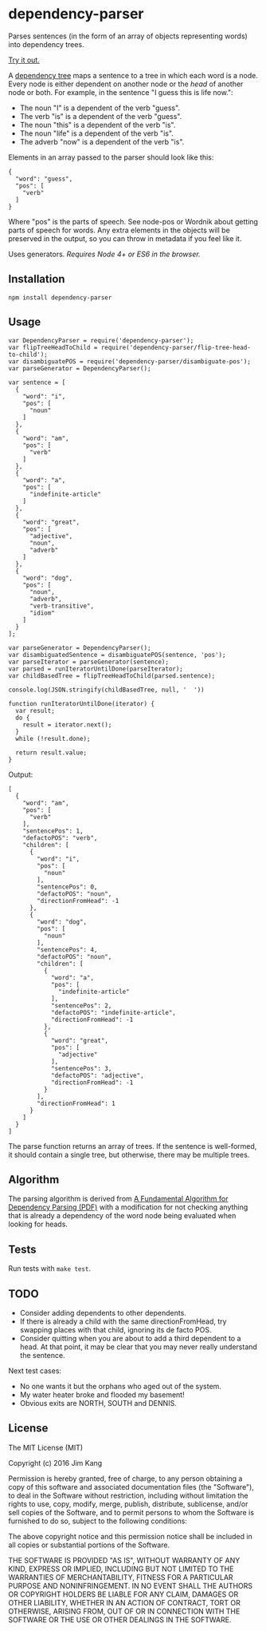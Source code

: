 dependency-parser
============

Parses sentences (in the form of an array of objects representing words) into dependency trees.

[Try it out.](http://jimkang.com/dependency-parser/)

A [dependency tree](https://en.wikipedia.org/wiki/Parse_tree#Dependency-based_parse_trees) maps a sentence to a tree in which each word is a node. Every node is either dependent on another node or the *head* of another node or both. For example, in the sentence "I guess this is life now.":

- The noun "I" is a dependent of the verb "guess".
- The verb "is" is a dependent of the verb "guess".
- The noun "this" is a dependent of the verb "is".
- The noun "life" is a dependent of the verb "is".
- The adverb "now" is a dependent of the verb "is".

Elements in an array passed to the parser should look like this:

    {
      "word": "guess",
      "pos": [
        "verb"
      ]
    }

Where "pos" is the parts of speech. See node-pos or Wordnik about getting parts of speech for words. Any extra elements in the objects will be preserved in the output, so you can throw in metadata if you feel like it.

Uses generators. *Requires Node 4+ or ES6 in the browser.*

Installation
------------

    npm install dependency-parser

Usage
-----

    var DependencyParser = require('dependency-parser');
    var flipTreeHeadToChild = require('dependency-parser/flip-tree-head-to-child');
    var disambiguatePOS = require('dependency-parser/disambiguate-pos');
    var parseGenerator = DependencyParser();

    var sentence = [
      {
        "word": "i",
        "pos": [
          "noun"
        ]
      },
      {
        "word": "am",
        "pos": [
          "verb"
        ]
      },
      {
        "word": "a",
        "pos": [
          "indefinite-article"
        ]
      },
      {
        "word": "great",
        "pos": [
          "adjective",
          "noun",
          "adverb"
        ]
      },
      {
        "word": "dog",
        "pos": [
          "noun",
          "adverb",
          "verb-transitive",
          "idiom"
        ]
      }
    ];

    var parseGenerator = DependencyParser();
    var disambiguatedSentence = disambiguatePOS(sentence, 'pos');
    var parseIterator = parseGenerator(sentence);
    var parsed = runIteratorUntilDone(parseIterator);
    var childBasedTree = flipTreeHeadToChild(parsed.sentence);

    console.log(JSON.stringify(childBasedTree, null, '  '))

    function runIteratorUntilDone(iterator) {
      var result;
      do {
        result = iterator.next();
      }
      while (!result.done);

      return result.value;
    }

Output:

    [
      {
        "word": "am",
        "pos": [
          "verb"
        ],
        "sentencePos": 1,
        "defactoPOS": "verb",
        "children": [
          {
            "word": "i",
            "pos": [
              "noun"
            ],
            "sentencePos": 0,
            "defactoPOS": "noun",
            "directionFromHead": -1
          },
          {
            "word": "dog",
            "pos": [
              "noun"
            ],
            "sentencePos": 4,
            "defactoPOS": "noun",
            "children": [
              {
                "word": "a",
                "pos": [
                  "indefinite-article"
                ],
                "sentencePos": 2,
                "defactoPOS": "indefinite-article",
                "directionFromHead": -1
              },
              {
                "word": "great",
                "pos": [
                  "adjective"
                ],
                "sentencePos": 3,
                "defactoPOS": "adjective",
                "directionFromHead": -1
              }
            ],
            "directionFromHead": 1
          }
        ]
      }
    ]

The parse function returns an array of trees. If the sentence is well-formed, it should contain a single tree, but otherwise, there may be multiple trees.

Algorithm
----------

The parsing algorithm is derived from [A Fundamental Algorithm for Dependency Parsing (PDF)](http://web.stanford.edu/~mjkay/covington.pdf) with a modification for not checking anything that is already a dependency of the word node being evaluated when looking for heads.

Tests
-----

Run tests with `make test`.

TODO
----

- Consider adding dependents to other dependents.
- If there is already a child with the same directionFromHead, try swapping places with that child, ignoring its de facto POS.
- Consider quitting when you are about to add a third dependent to a head. At that point, it may be clear that you may never really understand the sentence.

Next test cases:

- No one wants it but the orphans who aged out of the system.
- My water heater broke and flooded my basement!
- Obvious exits are NORTH, SOUTH and DENNIS.

License
-------

The MIT License (MIT)

Copyright (c) 2016 Jim Kang

Permission is hereby granted, free of charge, to any person obtaining a copy
of this software and associated documentation files (the "Software"), to deal
in the Software without restriction, including without limitation the rights
to use, copy, modify, merge, publish, distribute, sublicense, and/or sell
copies of the Software, and to permit persons to whom the Software is
furnished to do so, subject to the following conditions:

The above copyright notice and this permission notice shall be included in
all copies or substantial portions of the Software.

THE SOFTWARE IS PROVIDED "AS IS", WITHOUT WARRANTY OF ANY KIND, EXPRESS OR
IMPLIED, INCLUDING BUT NOT LIMITED TO THE WARRANTIES OF MERCHANTABILITY,
FITNESS FOR A PARTICULAR PURPOSE AND NONINFRINGEMENT. IN NO EVENT SHALL THE
AUTHORS OR COPYRIGHT HOLDERS BE LIABLE FOR ANY CLAIM, DAMAGES OR OTHER
LIABILITY, WHETHER IN AN ACTION OF CONTRACT, TORT OR OTHERWISE, ARISING FROM,
OUT OF OR IN CONNECTION WITH THE SOFTWARE OR THE USE OR OTHER DEALINGS IN
THE SOFTWARE.
